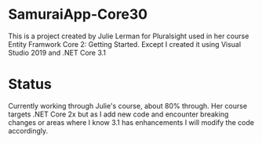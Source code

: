 # SamuraiApp-Core30
This is a project created by Julie Lerman for Pluralsight used in her course Entity Framwork Core 2: Getting Started. Except I created it using Visual Studio 2019 and .NET Core 3.1

# Status
Currently working through Julie's course, about 80% through. Her course targets .NET Core 2x 
but as I add new code and encounter breaking changes or areas where I know 3.1 has enhancements I will modify the code accordingly.
